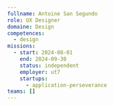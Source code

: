 ```yaml
---
fullname: Antoine San Segundo
role: UX Designer
domaine: Design
competences:
  - design
missions:
  - start: 2024-08-01
    end: 2024-09-30
    status: independent
    employer: ut7
    startups:
      - application-perseverance
teams: []
---
```

